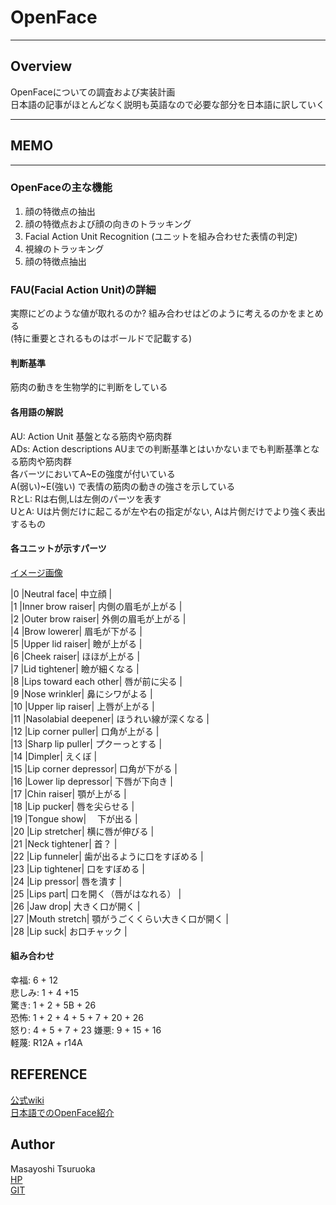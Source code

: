 # OpenFace
***
## Overview  
OpenFaceについての調査および実装計画  
日本語の記事がほとんどなく説明も英語なので必要な部分を日本語に訳していく  
***  
## MEMO
***  
### OpenFaceの主な機能  

1. 顔の特徴点の抽出
2. 顔の特徴点および顔の向きのトラッキング
3. Facial Action Unit Recognition (ユニットを組み合わせた表情の判定)
4. 視線のトラッキング
5. 顔の特徴点抽出

### FAU(Facial Action Unit)の詳細
実際にどのような値が取れるのか? 組み合わせはどのように考えるのかをまとめる  
(特に重要とされるものはボールドで記載する)
#### 判断基準  
筋肉の動きを生物学的に判断をしている
#### 各用語の解説   
AU: Action Unit 基盤となる筋肉や筋肉群  
ADs: Action descriptions AUまでの判断基準とはいかないまでも判断基準となる筋肉や筋肉群  
各バーツにおいてA~Eの強度が付いている  
A(弱い)~E(強い) で表情の筋肉の動きの強さを示している  
RとL: Rは右側,Lは左側のパーツを表す  
UとA: Uは片側だけに起こるが左や右の指定がない, Aは片側だけでより強く表出するもの  

#### 各ユニットが示すパーツ
[イメージ画像](https://www.cs.cmu.edu/~face/facs.htm)  
 
|0	|Neutral face|	中立顔 |  
|1	|Inner brow raiser|	内側の眉毛が上がる |  
|2	|Outer brow raiser|	外側の眉毛が上がる |  
|4	|Brow lowerer|	眉毛が下がる |  
|5	|Upper lid raiser|	瞼が上がる |  
|6	|Cheek raiser|	ほほが上がる |  
|7	|Lid tightener|	瞼が細くなる |  
|8	|Lips toward each other|	唇が前に尖る |  
|9	|Nose wrinkler|	 鼻にシワがよる |  
|10	|Upper lip raiser|	上唇が上がる |  
|11	|Nasolabial deepener|	ほうれい線が深くなる |  
|12	|Lip corner puller|	口角が上がる |  
|13	|Sharp lip puller|	プクーっとする |  
|14	|Dimpler|	えくぼ |  
|15	|Lip corner depressor|	口角が下がる |  
|16	|Lower lip depressor|	下唇が下向き |  
|17	|Chin raiser|	顎が上がる |  
|18	|Lip pucker| 唇を尖らせる	 |  
|19	|Tongue show|	　下が出る |  
|20	|Lip stretcher|	横に唇が伸びる |  
|21	|Neck tightener|	首？ |  
|22	|Lip funneler|	歯が出るように口をすぼめる |  
|23	|Lip tightener|	口をすぼめる |  
|24	|Lip pressor|	唇を潰す |  
|25	|Lips part|	口を開く（唇がはなれる） |  
|26	|Jaw drop|	大きく口が開く |  
|27	|Mouth stretch|	顎がうごくくらい大きく口が開く |  
|28	|Lip suck|	お口チャック |  


#### 組み合わせ  
幸福: 6 + 12  
悲しみ: 1 + 4 +15  
驚き: 1 + 2 + 5B + 26  
恐怖: 1 + 2 + 4 + 5 + 7 + 20 + 26  
怒り: 4 + 5 + 7 + 23
嫌悪: 9 + 15 + 16  
軽蔑: R12A + r14A  



## REFERENCE  
[公式wiki](https://github.com/TadasBaltrusaitis/OpenFace/wiki)  
[日本語でのOpenFace紹介](https://medium.com/@NegativeMind/%E3%82%AA%E3%83%BC%E3%83%97%E3%83%B3%E3%82%BD%E3%83%BC%E3%82%B9%E3%81%AE%E9%A1%94%E3%81%AE%E5%8B%95%E4%BD%9C%E8%A7%A3%E6%9E%90%E3%83%84%E3%83%BC%E3%83%AB%E3%82%AD%E3%83%83%E3%83%88-openface-2383cbb56823)  


## Author
Masayoshi Tsuruoka  
[HP](https://www.ht.sfc.keio.ac.jp/~massaman/)  
[GIT](https://github.com/Masayo4)   
